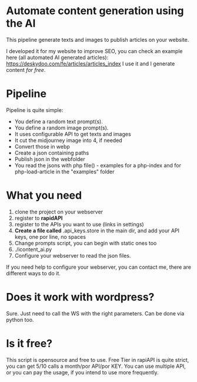 <!-- Version 0.0 alfa -->
<!-- Developed by Daniele Rugginenti -->

# Automate content generation using the AI
This pipeline generate texts and images to publish articles on your website.

I developed it for my website to improve SEO, you can check an example here 
(all automated AI generated articles): https://deskydoo.com/fe/articles/articles_index 
I use it and I generate content *for free*. 

# Pipeline
Pipeline is quite simple:
- You define a random text prompt(s). 
- You define a random image prompt(s). 
- It uses configurable API to get texts and images
- It cut the midjourney image into 4, if needed  
- Convert those in webp
- Create a json containing paths
- Publish json in the webfolder 
- You read the jsons with php file() - examples for a php-index and for php-load-article in the "examples" folder

# What you need
1. clone the project on your webserver
2. register to **rapidAPI**
3. register to the APIs you want to use (links in settings)
4. **Create a file called** .api_keys.store in the main dir, and add your API keys, one por line, no spaces
5. Change prompts script, you can begin with static ones too
6. ./icontent_ai.py
7. Configure your webserver to read the json files.

If you need help to configure your webserver, you can contact me, there are different ways to do it.

# Does it work with wordpress? 
Sure. Just need to call the WS with the right parameters. 
Can be done via python too.

# Is it free?
This script is opensource and free to use.
Free Tier in rapiAPI is quite strict, you can get 5/10 calls a month/por API/por KEY. 
You can use multiple API, or you can pay the usage, if you intend to use more frequently.